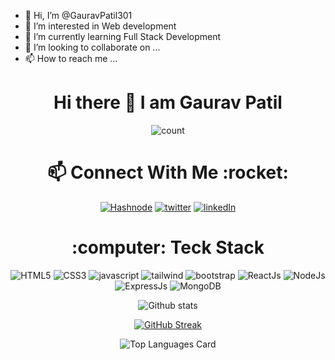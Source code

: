 - 👋 Hi, I’m @GauravPatil301
- 👀 I’m interested in Web development
- 🌱 I’m currently learning Full Stack Development
- 💞️ I’m looking to collaborate on ...
- 📫 How to reach me ...

<!---
GauravPatil301/GauravPatil301 is a ✨ special ✨ repository because its `README.md` (this file) appears on your GitHub profile.
You can click the Preview link to take a look at your changes.
--->
<h1 align="center">Hi there 👋 I am Gaurav Patil</h1> 

<div align='center'>

![count](https://komarev.com/ghpvc/?username=GauravPatil301&color=blueviolet)

<h1 align="center">📫 Connect With Me :rocket:</h1>

[![Hashnode](https://img.shields.io/badge/Hashnode-2962FF?style=for-the-badge&logo=hashnode&logoColor=white)](https://gauravpatil.hashnode.dev/)
[![twitter](https://img.shields.io/badge/Twitter-1DA1F2?style=for-the-badge&logo=twitter&logoColor=white)](https://twitter.com/GauravYPatil)
[![linkedIn](https://img.shields.io/badge/LinkedIn-0077B5?style=for-the-badge&logo=linkedin&logoColor=white)](https://www.linkedin.com/in/gaurav-patil301/)
 
 </div>

<h1 align="center">:computer: Teck Stack</h1>
<div align='center'>
 
![HTML5](https://img.shields.io/badge/HTML5-E34F26?style=for-the-badge&logo=html5&logoColor=white)
![CSS3](https://img.shields.io/badge/CSS3-1572B6?style=for-the-badge&logo=css3&logoColor=white)
![javascript](https://img.shields.io/badge/JavaScript-323330?style=for-the-badge&logo=javascript&logoColor=F7DF1E)
![tailwind](https://img.shields.io/badge/Tailwind_CSS-38B2AC?style=for-the-badge&logo=tailwind-css&logoColor=white)
![bootstrap](https://img.shields.io/badge/Bootstrap-563D7C?style=for-the-badge&logo=bootstrap&logoColor=white)
![ReactJs](https://img.shields.io/badge/React-20232A?style=for-the-badge&logo=react&logoColor=61DAFB)
![NodeJs](https://img.shields.io/badge/Node.js-339933?style=for-the-badge&logo=nodedotjs&logoColor=white)
![ExpressJs](https://img.shields.io/badge/Express.js-000000?style=for-the-badge&logo=express&logoColor=white)
![MongoDB](https://img.shields.io/badge/MongoDB-4EA94B?style=for-the-badge&logo=mongodb&logoColor=white)

![Github stats](https://github-readme-stats-sigma-five.vercel.app/api?username=gauravpatil301&theme=highcontrast&show_icons=true&count_private=true)

[![GitHub Streak](https://streak-stats.demolab.com/?user=gauravpatil301&theme=dark)](https://git.io/streak-stats)

![Top Languages Card](https://github-readme-stats-sigma-five.vercel.app/api/top-langs/?username=gauravpatil301&layout=compact)

 </div>
